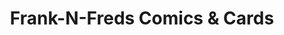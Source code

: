 ---
title: "Frank-N-Freds Comics & Cards"
url: /elko/frank-n-freds-comics-and-cards/
shop: collector
---